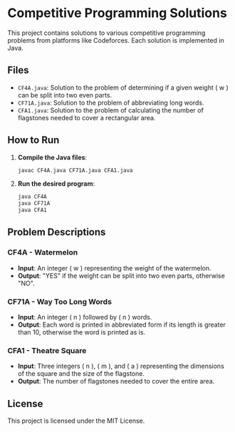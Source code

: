 # Competitive Programming Solutions

This project contains solutions to various competitive programming problems from platforms like Codeforces. Each solution is implemented in Java.

## Files

- `CF4A.java`: Solution to the problem of determining if a given weight \( w \) can be split into two even parts.
- `CF71A.java`: Solution to the problem of abbreviating long words.
- `CFA1.java`: Solution to the problem of calculating the number of flagstones needed to cover a rectangular area.

## How to Run

1. **Compile the Java files**:
    ```sh
    javac CF4A.java CF71A.java CFA1.java
    ```

2. **Run the desired program**:
    ```sh
    java CF4A
    java CF71A
    java CFA1
    ```

## Problem Descriptions

### CF4A - Watermelon
- **Input**: An integer \( w \) representing the weight of the watermelon.
- **Output**: "YES" if the weight can be split into two even parts, otherwise "NO".

### CF71A - Way Too Long Words
- **Input**: An integer \( n \) followed by \( n \) words.
- **Output**: Each word is printed in abbreviated form if its length is greater than 10, otherwise the word is printed as is.

### CFA1 - Theatre Square
- **Input**: Three integers \( n \), \( m \), and \( a \) representing the dimensions of the square and the size of the flagstone.
- **Output**: The number of flagstones needed to cover the entire area.

## License

This project is licensed under the MIT License.

